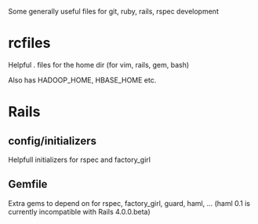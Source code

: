 Some generally useful files for git, ruby, rails, rspec development

# rcfiles

Helpful . files for the home dir (for vim, rails, gem, bash)

Also has HADOOP_HOME, HBASE_HOME etc.

# Rails

## config/initializers

Helpfull initializers for rspec and factory_girl

## Gemfile

Extra gems to depend on for rspec, factory_girl, guard, haml, ...
(haml 0.1 is currently incompatible with Rails 4.0.0.beta)
